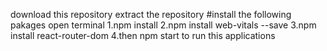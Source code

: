 download this repository 
extract the  repository
#install the following pakages
open terminal
1.npm install
2.npm install web-vitals --save
3.npm install react-router-dom
4.then npm start to run this applications 
